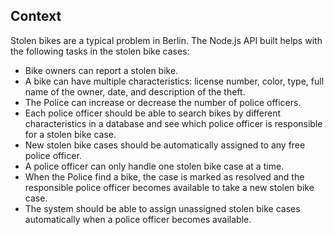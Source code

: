 ## Context
Stolen bikes are a typical problem in Berlin. The Node.js API built helps with the following tasks in the stolen bike cases: 

- Bike owners can report a stolen bike.
- A bike can have multiple characteristics: license number, color, type, full name of the owner, date, and description of the theft.
- The Police can increase or decrease the number of police officers.
- Each police officer should be able to search bikes by different characteristics in a database and see which police officer is responsible for a stolen bike case.
- New stolen bike cases should be automatically assigned to any free police officer.  
- A police officer can only handle one stolen bike case at a time. 
- When the Police find a bike, the case is marked as resolved and the responsible police officer becomes available to take a new stolen bike case. 
- The system should be able to assign unassigned stolen bike cases automatically when a police officer becomes available.
